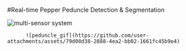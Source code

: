 #Real-time Pepper Peduncle Detection & Segmentation

![multi-sensor system](https://github.com/user-attachments/assets/8f9fce95-7c58-4c3b-9f88-ab64a3192059)




          ![peduncle_gif](https://github.com/user-attachments/assets/79d08d38-2888-4ea2-bb02-1661fc45b9e4)
